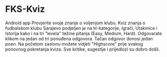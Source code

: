 # FKS-Kviz
Android app
 Provjerite svoje znanje o voljenjom klubu. Kviz znanja o fudbalskom klubu Sarajevo podjeljen je na tri kategorije, Igrači, Utakmice i Istorija kako i na tri "levela" težine pitanja (Easy, Medium, Hard). Odgovarate klikom na jedan od tri ponuđena odgovora. Tačan odgovor donosi jedan poen. Na početom zaslonu možete vidjeti "Highscore" prije svakog ponovnog pokretanja kviza. Sve kritike, sugestije i prijedlozi su dobro došli.
